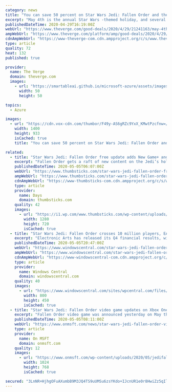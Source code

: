 ```yaml
---
category: news
title: "You can save 50 percent on Star Wars Jedi: Fallen Order and the nine-film collection in 4K"
excerpt: "May 4th is the annual Star Wars -themed holiday, and several sales have already begun to celebrate the franchise. One of the most notable so far is the PC version of Star Wars Jedi: Fallen Order, Respawn’s excellent (and surprisingly challenging) third-person adventure."
publishedDateTime: 2020-04-29T16:19:00Z
webUrl: "https://www.theverge.com/good-deals/2020/4/29/21241163/may-4th-star-wars-deals-jedi-fallen-order-the-skywalker-saga-films-4k-sales"
ampWebUrl: "https://www.theverge.com/platform/amp/good-deals/2020/4/29/21241163/may-4th-star-wars-deals-jedi-fallen-order-the-skywalker-saga-films-4k-sales"
cdnAmpWebUrl: "https://www-theverge-com.cdn.ampproject.org/c/s/www.theverge.com/platform/amp/good-deals/2020/4/29/21241163/may-4th-star-wars-deals-jedi-fallen-order-the-skywalker-saga-films-4k-sales"
type: article
quality: 72
heat: 132
published: true

provider:
  name: The Verge
  domain: theverge.com
  images:
    - url: "https://smartableai.github.io/microsoft-azure/assets/images/organizations/theverge.com-50x50.jpg"
      width: 50
      height: 50

topics:
  - Azure

images:
  - url: "https://cdn.vox-cdn.com/thumbor/F49y-AS6gRZc9YxX_KMwtPzcfnw=/0x0:3840x2160/1400x933/filters:focal(1090x782:1704x1396):no_upscale()/cdn.vox-cdn.com/uploads/chorus_image/image/66726840/JFO_LaunchScreens_Cal_CU_v09.0.png"
    width: 1400
    height: 933
    isCached: true
    title: "You can save 50 percent on Star Wars Jedi: Fallen Order and the nine-film collection in 4K"

related:
  - title: "Star Wars Jedi: Fallen Order free update adds New Game+ and more"
    excerpt: "Fallen Order gets a raft of new content on the Jedi’s holiest day. Just in time for May the 4th, Respawn has added a few new features to last year’s hit Star Wars game. Respawn announced the surprise content drop yesterday with a blog post on the official EA website."
    publishedDateTime: 2020-05-05T06:07:00Z
    webUrl: "https://www.thumbsticks.com/star-wars-jedi-fallen-order-free-update-05052020/"
    ampWebUrl: "https://www.thumbsticks.com/star-wars-jedi-fallen-order-free-update-05052020/amp/"
    cdnAmpWebUrl: "https://www-thumbsticks-com.cdn.ampproject.org/c/s/www.thumbsticks.com/star-wars-jedi-fallen-order-free-update-05052020/amp/"
    type: article
    provider:
      name: Days
      domain: thumbsticks.com
    quality: 42
    images:
      - url: "https://i1.wp.com/www.thumbsticks.com/wp-content/uploads/2020/05/star-was-jedi-fallen-order-new-game-plus.jpg?fit=1280%2C720&#038;ssl=1"
        width: 1280
        height: 720
        isCached: true
  - title: "Star Wars Jedi: Fallen Order crosses 10 million players, EA post Q4 results"
    excerpt: "Electronic Arts has released its Q4 financial results, with some interesting numbers. Notably, Star Wars Jedi: Fallen Order has crossed 10 million players."
    publishedDateTime: 2020-05-05T20:47:00Z
    webUrl: "https://www.windowscentral.com/star-wars-jedi-fallen-order-crosses-10-million-players"
    ampWebUrl: "https://www.windowscentral.com/star-wars-jedi-fallen-order-crosses-10-million-players?amp"
    cdnAmpWebUrl: "https://www-windowscentral-com.cdn.ampproject.org/c/s/www.windowscentral.com/star-wars-jedi-fallen-order-crosses-10-million-players?amp"
    type: article
    provider:
      name: Windows Central
      domain: windowscentral.com
    quality: 40
    images:
      - url: "https://www.windowscentral.com/sites/wpcentral.com/files/styles/large/public/field/image/2020/05/star-wars-jedi-fallen-order-inquisitor-vs-cal.jpg?itok=u4LsUBkh"
        width: 800
        height: 450
        isCached: true
  - title: "Star Wars Jedi: Fallen Order video game updates on Xbox One consoles with new free content"
    excerpt: "Fallen Order video game was announced yesterday on May the 4th (aka Star Wars Day) and is now live for owners of the game on Microsoft’s Xbox One consoles"
    publishedDateTime: 2020-05-05T08:11:00Z
    webUrl: "https://www.onmsft.com/news/star-wars-jedi-fallen-order-video-game-updates-on-xbox-one-consoles-with-new-free-content"
    type: article
    provider:
      name: On MSFT
      domain: onmsft.com
    quality: 12
    images:
      - url: "https://www.onmsft.com/wp-content/uploads/2020/05/jedifallenorderupdate.jpg"
        width: 1024
        height: 768
        isCached: true

secured: "3LnNR+HjhgOFuAXumbB9M3JQ4TS9uUMSu6zsYKdo+IJcnUR1e0r8HwiZz5qIlFKqiwDfQXcV5kX1rrvpa7TVXu8TBt/04oBKD+RH7aIiT6exRfwVkXfJJ4a5hThNa0A1osq4hY19DK+EgQyjCfIbSik/1n5KfLQLeDNq331/MGPr3Km03NSqAu2JTXQqcZWQ1thAXIUZS54Rkpy6hlNgOWWaV9qo+NKO9suJgkQ9ZtsLDFj/dlRXVZX2qCiZHMQkVfplolkaTsvq5A9NUohtWZ0N32vp4iKTgvBNH8ksWJw7p/GPPRTiymyIjWjbqteb9/ZKlv/0vTnGoRhAeFKOCO4QP8b4++6DMYZ7gcrw3Bc+ZnW4E5riV8mpoK1G4K+iyeEF/u2TR8ZaDGXeVhD6SvhzRlA5+0A33LxDPtypsugBkvA2FXOjngi2CA8S5DJujG2VX1ZPeuMyiMQtdBzA7y/biZMKAm4x9SrMvXcTNgs=;5iPxS0uHDwHHuuiAFTIWcg=="
---
```



